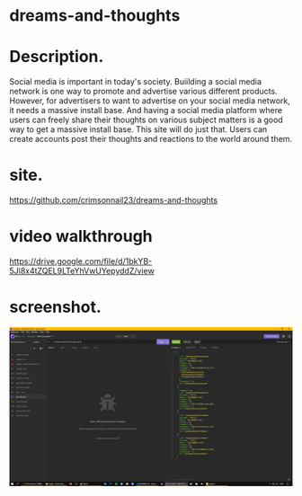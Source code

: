 # dreams-and-thoughts

# Description.

Social media is important in today's society. Buiilding a social media network is
one way to promote and advertise various different products. However, for 
advertisers to want to advertise on your social media network, it needs a 
massive install base. And having a social media platform where users can
freely share their thoughts on various subject matters is a good way to get a
massive install base. This site will do just that. Users can create accounts 
post their thoughts and reactions to the world around them.

# site.

https://github.com/crimsonnail23/dreams-and-thoughts 

# video walkthrough

https://drive.google.com/file/d/1bkYB-5Jl8x4tZQEL9LTeYhVwUYepyddZ/view

# screenshot.

![screenshot](/src/assets/images/dreams-and-thoughts-screenshot.jpg?raw=true)